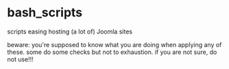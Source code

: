 bash_scripts
============

scripts easing hosting (a lot of) Joomla sites

beware: you're supposed to know what you are doing when applying any of these. some do some checks but not to exhaustion. if you are not sure, do not use!!!
